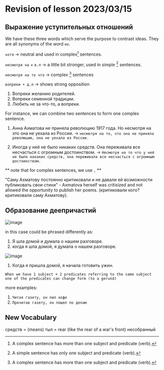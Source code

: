 # Revision of lesson 2023/03/15 

## Выражение уступительных отношений

We have these three words which serve the purpose to contrast ideas. They are all synonyms of the word `но`. 

`хотя` -> neutral and used in complex[^2] sentences. 

`несмотря на` + `в.п` -> a little bit stronger, used in simple [^1] sentences.

`несмотря на то что` -> complex [^2] sentences

`вопреки + д.п` -> shows strong opposition 

1. Вопреки желанию родителей.  
2. Вопреки семенной традиции. 
3. Любить не за что-то, а вопреки. 

[^1]: A simple sentence has only one subject and predicate (verb).
[^2]: A complex sentence has more than one subject and predicate (verb).

For instance, we can combine two sentences to form one complex sentence. 

1. Анна Ахматова не приняла революцию 1917 года. Но несмотря на это она не уехала из России. 
-> `несмотря на то, что она не приняла революцию, она не уехала из России.`

2. Иногда у неё не было никаких средств. Она переживала все несчасться с огромным достоинством. 
-> `Несмотря на то что у неё не было накаких средств, она переживала все несчасться с огромным достоинством.` 

** note that for complex sentences, we use `,` **

"Саму Ахматову постоянно критиковали и не давали ей возможности публиковать свои стихи" - Axmatova herself was critisized and not allowed the opportunity to publish her poems. (критиковали кого? критиковали саму Ахматову). 

## Образование деепричастий

![image](https://user-images.githubusercontent.com/41984034/225724061-a7bd046c-87fe-45e4-94b4-8331c6024094.png)

in this case could be phrased differently as: 
1. Я шла домой и думала о нашем разговоре.
2. когда я шла домой, я думала о нашем разговоре. 

![image](https://user-images.githubusercontent.com/41984034/225726722-cc62bdf7-7816-4db5-8737-d9983d8ada88.png)

1. Когда я пришла домой, я начала готовить ужин. 

`When we have 1 subject + 2 predicates referring to the same subject one of the predicates can change form (to a gerund)`

more examples:

1. `Читая газету, он пил кофе`
2. `Прочитав газету, он пошел по делам`

## New Vocabulary 

cредств = (means)
тыл = rear (like the rear of a war's front)
несобранный 

